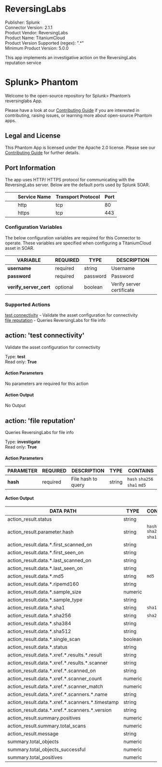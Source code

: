 [comment]: # "Auto-generated SOAR connector documentation"
# ReversingLabs

Publisher: Splunk  
Connector Version: 2\.1\.1  
Product Vendor: ReversingLabs  
Product Name: TitaniumCloud  
Product Version Supported (regex): "\.\*"  
Minimum Product Version: 5\.0\.0  

This app implements an investigative action on the ReversingLabs reputation service


# Splunk> Phantom

Welcome to the open-source repository for Splunk> Phantom’s reversinglabs App.

Please have a look at our [Contributing
Guide](https://github.com/Splunk-SOAR-Apps/.github/blob/main/.github/CONTRIBUTING.md) if you are
interested in contributing, raising issues, or learning more about open-source Phantom apps.

## Legal and License

This Phantom App is licensed under the Apache 2.0 license. Please see our [Contributing
Guide](https://github.com/Splunk-SOAR-Apps/.github/blob/main/.github/CONTRIBUTING.md#legal-notice)
for further details.

## Port Information

The app uses HTTP/ HTTPS protocol for communicating with the ReversingLabs server. Below are the
default ports used by Splunk SOAR.

|         Service Name | Transport Protocol | Port |
|----------------------|--------------------|------|
|         http         | tcp                | 80   |
|         https        | tcp                | 443  |


### Configuration Variables
The below configuration variables are required for this Connector to operate.  These variables are specified when configuring a TitaniumCloud asset in SOAR.

VARIABLE | REQUIRED | TYPE | DESCRIPTION
-------- | -------- | ---- | -----------
**username** |  required  | string | Username
**password** |  required  | password | Password
**verify\_server\_cert** |  optional  | boolean | Verify server certificate

### Supported Actions  
[test connectivity](#action-test-connectivity) - Validate the asset configuration for connectivity  
[file reputation](#action-file-reputation) - Queries ReversingLabs for file info  

## action: 'test connectivity'
Validate the asset configuration for connectivity

Type: **test**  
Read only: **True**

#### Action Parameters
No parameters are required for this action

#### Action Output
No Output  

## action: 'file reputation'
Queries ReversingLabs for file info

Type: **investigate**  
Read only: **True**

#### Action Parameters
PARAMETER | REQUIRED | DESCRIPTION | TYPE | CONTAINS
--------- | -------- | ----------- | ---- | --------
**hash** |  required  | File hash to query | string |  `hash`  `sha256`  `sha1`  `md5` 

#### Action Output
DATA PATH | TYPE | CONTAINS
--------- | ---- | --------
action\_result\.status | string | 
action\_result\.parameter\.hash | string |  `hash`  `sha256`  `sha1`  `md5` 
action\_result\.data\.\*\.first\_scanned\_on | string | 
action\_result\.data\.\*\.first\_seen\_on | string | 
action\_result\.data\.\*\.last\_scanned\_on | string | 
action\_result\.data\.\*\.last\_seen\_on | string | 
action\_result\.data\.\*\.md5 | string |  `md5` 
action\_result\.data\.\*\.ripemd160 | string | 
action\_result\.data\.\*\.sample\_size | numeric | 
action\_result\.data\.\*\.sample\_type | string | 
action\_result\.data\.\*\.sha1 | string |  `sha1` 
action\_result\.data\.\*\.sha256 | string |  `sha256` 
action\_result\.data\.\*\.sha384 | string | 
action\_result\.data\.\*\.sha512 | string | 
action\_result\.data\.\*\.single\_scan | boolean | 
action\_result\.data\.\*\.status | string | 
action\_result\.data\.\*\.xref\.\*\.results\.\*\.result | string | 
action\_result\.data\.\*\.xref\.\*\.results\.\*\.scanner | string | 
action\_result\.data\.\*\.xref\.\*\.scanned\_on | string | 
action\_result\.data\.\*\.xref\.\*\.scanner\_count | numeric | 
action\_result\.data\.\*\.xref\.\*\.scanner\_match | numeric | 
action\_result\.data\.\*\.xref\.\*\.scanners\.\*\.name | string | 
action\_result\.data\.\*\.xref\.\*\.scanners\.\*\.timestamp | string | 
action\_result\.data\.\*\.xref\.\*\.scanners\.\*\.version | string | 
action\_result\.summary\.positives | numeric | 
action\_result\.summary\.total\_scans | numeric | 
action\_result\.message | string | 
summary\.total\_objects | numeric | 
summary\.total\_objects\_successful | numeric | 
summary\.total\_positives | numeric | 